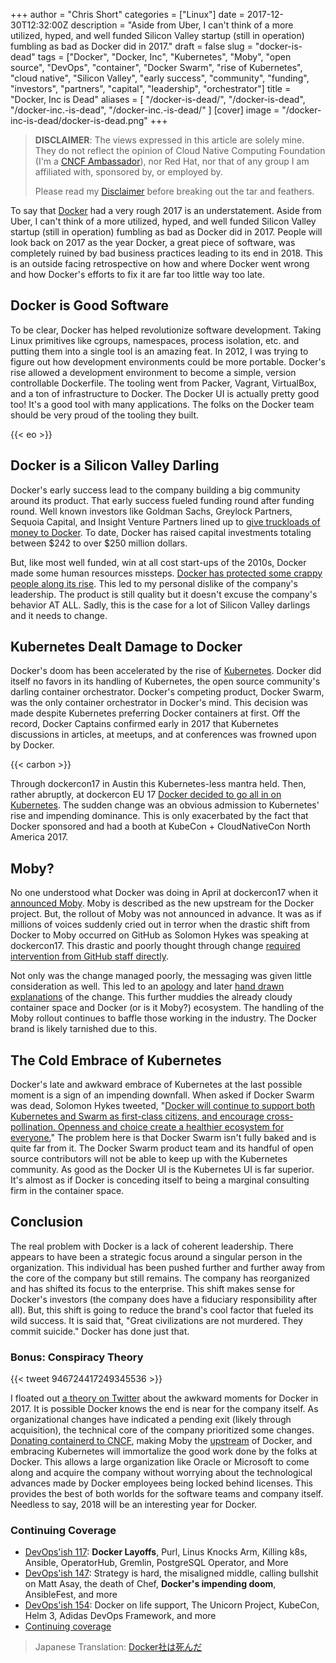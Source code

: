 +++
author = "Chris Short"
categories = ["Linux"]
date = 2017-12-30T12:32:00Z
description = "Aside from Uber, I can't think of a more utilized, hyped, and well funded Silicon Valley startup (still in operation) fumbling as bad as Docker did in 2017."
draft = false
slug = "docker-is-dead"
tags = ["Docker", "Docker, Inc", "Kubernetes", "Moby", "open source", "DevOps", "container", "Docker Swarm", "rise of Kubernetes", "cloud native", "Silicon Valley", "early success", "community", "funding", "investors", "partners", "capital", "leadership", "orchestrator"]
title = "Docker, Inc is Dead"
aliases = [
    "/docker-is-dead/",
    "/docker-is-dead",
    "/docker-inc.-is-dead",
    "/docker-inc.-is-dead/"
]
[cover]
image = "/docker-inc-is-dead/docker-is-dead.png"
+++

> **DISCLAIMER**: The views expressed in this article are solely mine. They do not reflect the opinion of Cloud Native Computing Foundation (I'm a [CNCF Ambassador](/chris-short-named-cloud-native-ambassador/)), nor Red Hat, nor that of any group I am affiliated with, sponsored by, or employed by.
>
> Please read my [Disclaimer](/terms/) before breaking out the tar and feathers.

To say that [Docker](http://petty.company/) had a very rough 2017 is an understatement. Aside from Uber, I can't think of a more utilized, hyped, and well funded Silicon Valley startup (still in operation) fumbling as bad as Docker did in 2017. People will look back on 2017 as the year Docker, a great piece of software, was completely ruined by bad business practices leading to its end in 2018. This is an outside facing retrospective on how and where Docker went wrong and how Docker's efforts to fix it are far too little way too late.

## Docker is Good Software

To be clear, Docker has helped revolutionize software development. Taking Linux primitives like cgroups, namespaces, process isolation, etc. and putting them into a single tool is an amazing feat. In 2012, I was trying to figure out how development environments could be more portable. Docker's rise allowed a development environment to become a simple, version controllable Dockerfile. The tooling went from Packer, Vagrant, VirtualBox, and a ton of infrastructure to Docker. The Docker UI is actually pretty good too! It's a good tool with many applications. The folks on the Docker team should be very proud of the tooling they built.

{{< eo >}}

## Docker is a Silicon Valley Darling

Docker's early success lead to the company building a big community around its product. That early success fueled funding round after funding round. Well known investors like Goldman Sachs, Greylock Partners, Sequoia Capital, and Insight Venture Partners lined up to [give truckloads of money to Docker](https://www.crunchbase.com/organization/docker). To date, Docker has raised capital investments totaling between $242 to over $250 million dollars.

But, like most well funded, win at all cost start-ups of the 2010s, Docker made some human resources missteps. [Docker has protected some crappy people along its rise](https://twitter.com/mipsytipsy/status/723565091598147584). This led to my personal dislike of the company's leadership. The product is still quality but it doesn't excuse the company's behavior AT ALL. Sadly, this is the case for a lot of Silicon Valley darlings and it needs to change.

## Kubernetes Dealt Damage to Docker

Docker's doom has been accelerated by the rise of [Kubernetes](https://kubernetes.io/). Docker did itself no favors in its handling of Kubernetes, the open source community's darling container orchestrator. Docker's competing product, Docker Swarm, was the only container orchestrator in Docker's mind. This decision was made despite Kubernetes preferring Docker containers at first. Off the record, Docker Captains confirmed early in 2017 that Kubernetes discussions in articles, at meetups, and at conferences was frowned upon by Docker.

{{< carbon >}}

Through dockercon17 in Austin this Kubernetes-less mantra held. Then, rather abruptly, at dockercon EU 17 [Docker decided to go all in on Kubernetes](https://blog.docker.com/2017/10/kubernetes-docker-platform-and-moby-project/). The sudden change was an obvious admission to Kubernetes' rise and impending dominance. This is only exacerbated by the fact that Docker sponsored and had a booth at KubeCon + CloudNativeCon North America 2017.

## Moby?

No one understood what Docker was doing in April at dockercon17 when it [announced Moby](https://blog.docker.com/2017/04/introducing-the-moby-project/). Moby is described as the new upstream for the Docker project. But, the rollout of Moby was not announced in advance. It was as if millions of voices suddenly cried out in terror when the drastic shift from Docker to Moby occurred on GitHub as Solomon Hykes was speaking at dockercon17. This drastic and poorly thought through change [required intervention from GitHub staff directly](https://www.theregister.co.uk/2017/04/21/docker_renames_open_source_code_moby/).

Not only was the change managed poorly, the messaging was given little consideration as well. This led to an [apology](https://news.ycombinator.com/item?id=14157715) and later [hand drawn explanations](https://twitter.com/solomonstre/status/855918630915133440) of the change. This further muddies the already cloudy container space and Docker (or is it Moby?) ecosystem. The handling of the Moby rollout continues to baffle those working in the industry. The Docker brand is likely tarnished due to this.

## The Cold Embrace of Kubernetes

Docker's late and awkward embrace of Kubernetes at the last possible moment is a sign of an impending downfall. When asked if Docker Swarm was dead, Solomon Hykes tweeted, "[Docker will continue to support both Kubernetes and Swarm as first-class citizens, and encourage cross-pollination. Openness and choice create a healthier ecosystem for everyone.](https://twitter.com/solomonstre/status/941080802607222784)" The problem here is that Docker Swarm isn't fully baked and is quite far from it. The Docker Swarm product team and its handful of open source contributors will not be able to keep up with the Kubernetes community. As good as the Docker UI is the Kubernetes UI is far superior. It's almost as if Docker is conceding itself to being a marginal consulting firm in the container space.

## Conclusion

The real problem with Docker is a lack of coherent leadership. There appears to have been a strategic focus around a singular person in the organization. This individual has been pushed further and further away from the core of the company but still remains. The company has reorganized and has shifted its focus to the enterprise. This shift makes sense for Docker's investors (the company does have a fiduciary responsibility after all). But, this shift is going to reduce the brand's cool factor that fueled its wild success. It is said that, "Great civilizations are not murdered. They commit suicide." Docker has done just that.

### Bonus: Conspiracy Theory

{{< tweet 946724417249345536 >}}

I floated out [a theory on Twitter](https://twitter.com/ChrisShort/status/946724417249345536) about the awkward moments for Docker in 2017. It is possible Docker knows the end is near for the company itself. As organizational changes have indicated a pending exit (likely through acquisition), the technical core of the company prioritized some changes. [Donating containerd to CNCF](https://blog.docker.com/2017/03/docker-donates-containerd-to-cncf/), making Moby the [upstream](/upstream-vs-downstream/) of Docker, and embracing Kubernetes will immortalize the good work done by the folks at Docker. This allows a large organization like Oracle or Microsoft to come along and acquire the company without worrying about the technological advances made by Docker employees being locked behind licenses. This provides the best of both worlds for the software teams and company itself. Needless to say, 2018 will be an interesting year for Docker.

### Continuing Coverage

* [DevOps'ish 117](https://devopsish.com/117/): **Docker Layoffs**, Purl, Linus Knocks Arm, Killing k8s, Ansible, OperatorHub, Gremlin, PostgreSQL Operator, and More
* [DevOps'ish 147](https://devopsish.com/147/): Strategy is hard, the misaligned middle, calling bullshit on Matt Asay, the death of Chef, **Docker's impending doom**, AnsibleFest, and more
* [DevOps'ish 154](https://devopsish.com/154/): Docker on life support, The Unicorn Project, KubeCon, Helm 3, Adidas DevOps Framework, and more
* [Continuing coverage](https://devopsish.com/tags/docker/)

> Japanese Translation: [Docker社は死んだ](http://itosho525.hatenablog.com/entry/2018/01/01/074358)


